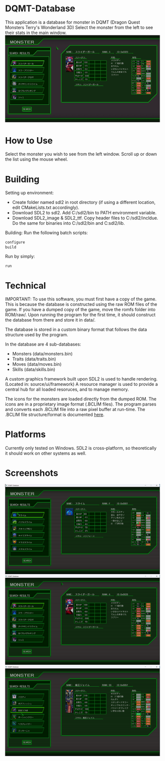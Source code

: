# DQMT-Database
This application is a database for monster in DQMT (Dragon Quest Monsters Terry's Wonderland 3D)
Select the monster from the left to see their stats in the main window.
![Alt text](screenshot/demo.gif)

# How to Use
Select the monster you wish to see from the left window.
Scroll up or down the list using the mouse wheel.

# Building
Setting up environment:
- Create folder named sdl2 in root directory (if using a different location, edit CMakeLists.txt accordingly).
- Download SDL2 to sdl2. Add C:/sdl2/bin to PATH environment variable.
- Download SDL2_image & SDL2_ttf. Copy header files to C:/sdl2/incldue. Do the same for binaries into C:/sdl2/bin and C:sdl2/lib.

Building:
Run the following batch scripts:
```
configure
build
```
Run by simply:
```
run
```

# Technical
IMPORTANT: To use this software, you must first have a copy of the game. This is because the database is constructed using the raw ROM files of the game. If you have a dumped copy of the game, move the romfs folder into ROM/raw/. Upon running the program for the first time, it should construct the database from there and store it in data/.

The database is stored in a custom binary format that follows the data structure used by the program.

In the database are 4 sub-databases:
- Monsters (data/monsters.bin)
- Traits (data/traits.bin)
- Moves (data/moves.bin)
- Skills (data/skills.bin)

A custom graphics framework built upon SDL2 is used to handle rendering. (Located in: source/ui/framework)
A resource manager is used to provide a central hub for all loaded resoruces, and to manage memory.

The icons for the monsters are loaded directly from the dumped ROM. The icons are in a proprietary image format (.BCLIM files). The program parses and converts each .BCLIM file into a raw pixel buffer at run-time. The .BCLIM file structure/format is documented [here](https://github.com/sebeid4556/Documentation---DQMT-File-Formats/blob/main/Documentation%20-%20DQMT%20File%20Formats.pdf).

# Platforms
Currently only tested on Windows. SDL2 is cross-platform, so theoretically it should work on other systems as well.

# Screenshots
![Alt text](screenshot/small.png)
![Alt text](screenshot/mega.png)
![Alt text](screenshot/giga.png)